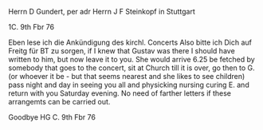 Herrn D Gundert, per adr Herrn J F Steinkopf in Stuttgart

 1C. 9th Fbr 76

Eben lese ich die Ankündigung des kirchl. Concerts Also bitte ich Dich auf Freitg für BT zu sorgen, if I knew that Gustav was there I should have written to him, but now leave it to you. She would arrive 6.25 be fetched by somebody that goes to the concert, sit at Church till it is over, go then to G. (or whoever it be - but that seems nearest and she likes to see children) pass night and day in seeing you all and physicking nursing curing E. and return with you Saturday evening. No need of farther letters if these arrangemts can be carried out.

 Goodbye HG
C. 9th Fbr 76
